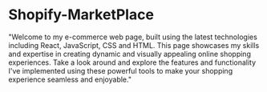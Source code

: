 # Shopify-MarketPlace

"Welcome to my e-commerce web page, built using the latest technologies including React, JavaScript, CSS and HTML. This page showcases my skills and expertise in creating dynamic and visually appealing online shopping experiences. Take a look around and explore the features and functionality I've implemented using these powerful tools to make your shopping experience seamless and enjoyable."

